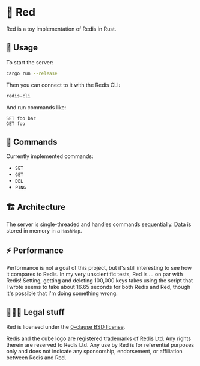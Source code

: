 # 🍣 Red

Red is a toy implementation of Redis in Rust.

## 🚀 Usage

To start the server:

```bash
cargo run --release
```

Then you can connect to it with the Redis CLI:

```bash
redis-cli
```

And run commands like:

```
SET foo bar
GET foo
```

## 🔡 Commands

Currently implemented commands:

- `SET`
- `GET`
- `DEL`
- `PING`

## 🏗 Architecture

The server is single-threaded and handles commands sequentially. Data is stored in memory in a `HashMap`.

## ⚡ Performance

Performance is not a goal of this project, but it's still interesting to see how it compares to Redis. In my very
unscientific tests, Red is ... on par with Redis! Setting, getting and deleting 100,000 keys takes using the script that
I wrote seems to take about 16.65 seconds for both Redis and Red, though it's possible that I'm doing something wrong.

## 👩🏼‍⚖️ Legal stuff

Red is licensed under the [0-clause BSD license](LICENSE).

Redis and the cube logo are registered trademarks of Redis Ltd. Any rights therein are reserved to Redis Ltd. Any use by
Red is for referential purposes only and does not indicate any sponsorship, endorsement, or affiliation between Redis
and Red.
